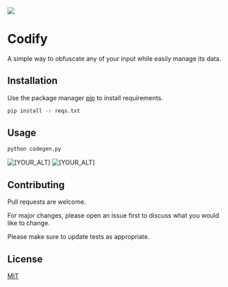 ![](https://i.ibb.co/wrfnrjz/Screenshot-1757.png)

# Codify

A simple way to obfuscate any of your input while easily manage its data.

## Installation

Use the package manager [pip](https://pip.pypa.io/en/stable/) to install requirements.

```bash
pip install -r reqs.txt
```

## Usage

```bash
python codegen.py
```
<p align="left">
   <img src=https://i.ibb.co/m96qmzm/Screenshot-552.png alt="[YOUR_ALT]"/>
   <img src=https://i.ibb.co/ctBtSRX/Screenshot-553.png alt="[YOUR_ALT]"/>
</p> 

## Contributing

Pull requests are welcome. 

For major changes, please open an issue first to discuss what you would like to change.

Please make sure to update tests as appropriate.

## License
[MIT](https://choosealicense.com/licenses/mit/)
